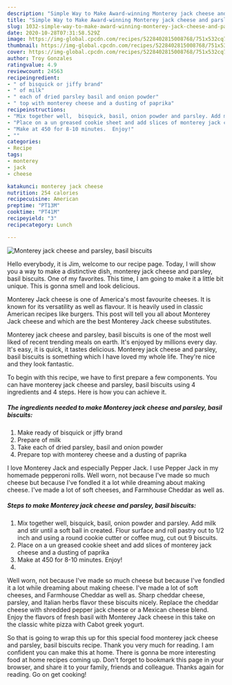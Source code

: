 ```yaml
---
description: "Simple Way to Make Award-winning Monterey jack cheese and parsley, basil biscuits"
title: "Simple Way to Make Award-winning Monterey jack cheese and parsley, basil biscuits"
slug: 1032-simple-way-to-make-award-winning-monterey-jack-cheese-and-parsley-basil-biscuits
date: 2020-10-28T07:31:58.529Z
image: https://img-global.cpcdn.com/recipes/5228402815008768/751x532cq70/monterey-jack-cheese-and-parsley-basil-biscuits-recipe-main-photo.jpg
thumbnail: https://img-global.cpcdn.com/recipes/5228402815008768/751x532cq70/monterey-jack-cheese-and-parsley-basil-biscuits-recipe-main-photo.jpg
cover: https://img-global.cpcdn.com/recipes/5228402815008768/751x532cq70/monterey-jack-cheese-and-parsley-basil-biscuits-recipe-main-photo.jpg
author: Troy Gonzales
ratingvalue: 4.9
reviewcount: 24563
recipeingredient:
- " of bisquick or jiffy brand"
- " of milk"
- " each of dried parsley basil and onion powder"
- " top with monterey cheese and a dusting of paprika"
recipeinstructions:
- "Mix together well,  bisquick, basil, onion powder and parsley. Add milk and stir until a soft ball in created. Flour surface and roll pastry out to 1/2 inch and using a round cookie cutter or coffee mug, cut out 9 biscuits."
- "Place on a un greased cookie sheet and add slices of monterey jack cheese and a dusting of paprika"
- "Make at 450 for 8-10 minutes.  Enjoy!"
- ""
categories:
- Recipe
tags:
- monterey
- jack
- cheese

katakunci: monterey jack cheese 
nutrition: 254 calories
recipecuisine: American
preptime: "PT13M"
cooktime: "PT41M"
recipeyield: "3"
recipecategory: Lunch

---
```



![Monterey jack cheese and parsley, basil biscuits](https://img-global.cpcdn.com/recipes/5228402815008768/751x532cq70/monterey-jack-cheese-and-parsley-basil-biscuits-recipe-main-photo.jpg)

Hello everybody, it is Jim, welcome to our recipe page. Today, I will show you a way to make a distinctive dish, monterey jack cheese and parsley, basil biscuits. One of my favorites. This time, I am going to make it a little bit unique. This is gonna smell and look delicious.

Monterey Jack cheese is one of America&#39;s most favourite cheeses. It is known for its versatility as well as flavour. It is heavily used in classic American recipes like burgers. This post will tell you all about Monterey Jack cheese and which are the best Monterey Jack cheese substitutes.

Monterey jack cheese and parsley, basil biscuits is one of the most well liked of recent trending meals on earth. It's enjoyed by millions every day. It's easy, it is quick, it tastes delicious. Monterey jack cheese and parsley, basil biscuits is something which I have loved my whole life. They're nice and they look fantastic.


To begin with this recipe, we have to first prepare a few components. You can have monterey jack cheese and parsley, basil biscuits using 4 ingredients and 4 steps. Here is how you can achieve it.

<!--inarticleads1-->

##### The ingredients needed to make Monterey jack cheese and parsley, basil biscuits:

1. Make ready  of bisquick or jiffy brand
1. Prepare  of milk
1. Take  each of dried parsley, basil and onion powder
1. Prepare  top with monterey cheese and a dusting of paprika


I love Monterey Jack and especially Pepper Jack. I use Pepper Jack in my homemade pepperoni rolls. Well worn, not because I&#39;ve made so much cheese but because I&#39;ve fondled it a lot while dreaming about making cheese. I&#39;ve made a lot of soft cheeses, and Farmhouse Cheddar as well as. 

<!--inarticleads2-->

##### Steps to make Monterey jack cheese and parsley, basil biscuits:

1. Mix together well,  bisquick, basil, onion powder and parsley. Add milk and stir until a soft ball in created. Flour surface and roll pastry out to 1/2 inch and using a round cookie cutter or coffee mug, cut out 9 biscuits.
1. Place on a un greased cookie sheet and add slices of monterey jack cheese and a dusting of paprika
1. Make at 450 for 8-10 minutes.  Enjoy!
1. 


Well worn, not because I&#39;ve made so much cheese but because I&#39;ve fondled it a lot while dreaming about making cheese. I&#39;ve made a lot of soft cheeses, and Farmhouse Cheddar as well as. Sharp cheddar cheese, parsley, and Italian herbs flavor these biscuits nicely. Replace the cheddar cheese with shredded pepper jack cheese or a Mexican cheese blend. Enjoy the flavors of fresh basil with Monterey Jack cheese in this take on the classic white pizza with Cabot greek yogurt. 

So that is going to wrap this up for this special food monterey jack cheese and parsley, basil biscuits recipe. Thank you very much for reading. I am confident you can make this at home. There is gonna be more interesting food at home recipes coming up. Don't forget to bookmark this page in your browser, and share it to your family, friends and colleague. Thanks again for reading. Go on get cooking!
